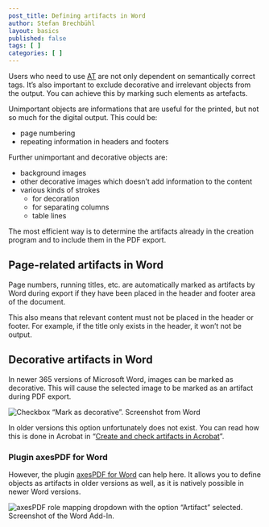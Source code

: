 ```yaml
---
post_title: Defining artifacts in Word
author: Stefan Brechbühl
layout: basics
published: false
tags: [ ]
categories: [ ]
---
```

Users who need to use [AT](https://accessible-pdf.info/en/glossary/#assistive-technology) are not only dependent on semantically correct tags. It’s also important to exclude decorative and irrelevant objects from the output. You can achieve this by marking such elements as artefacts.

Unimportant objects are informations that are useful for the printed, but not so much for the digital output. This could be:

- page numbering
- repeating information in headers and footers

Further unimportant and decorative objects are:

- background images
- other decorative images which doesn’t add information to the content
- various kinds of strokes 
	- for decoration
	- for separating columns 
	- table lines 

The most efficient way is to determine the artifacts already in the creation program and to include them in the PDF export.

## Page-related artifacts in Word

Page numbers, running titles, etc. are automatically marked as artifacts by Word during export if they have been placed in the header and footer area of the document.

This also means that relevant content must not be placed in the header or footer. For example, if the title only exists in the header, it won’t not be output.

## Decorative artifacts in Word

In newer 365 versions of Microsoft Word, images can be marked as decorative. This will cause the selected image to be marked as an artifact during PDF export.

![Checkbox “Mark as decorative”. Screenshot from Word](https://accessible-pdf.info/content/uploads/word-mark-as-decorative.png)

In older versions this option unfortunately does not exist. You can read how this is done in Acrobat in “[Create and check artifacts in Acrobat](https://accessible-pdf.info/en/create-and-check-artifacts-in-acrobat)”.

### Plugin axesPDF for Word

However, the plugin [axesPDF for Word](https://www.axes4.com/axespdf-for-word-overview.html) can help here. It allows you to define objects as artifacts in older versions as well, as it is natively possible in newer Word versions.

![axesPDF role mapping dropdown with the option “Artifact” selected. Screenshot of the Word Add-In.](https://www.axes4.com/files/axes4/aP4W/aP4W_Role-Mapping_Artifact.png)